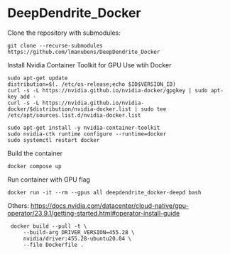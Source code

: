 # DeepDendrite_Docker

Clone the repository with submodules:

```
git clone --recurse-submodules https://github.com/lmanubens/DeepDendrite_Docker 
```

Install Nvidia Container Toolkit for GPU Use wtih Docker
```
sudo apt-get update
distribution=$(. /etc/os-release;echo $ID$VERSION_ID)
curl -s -L https://nvidia.github.io/nvidia-docker/gpgkey | sudo apt-key add -
curl -s -L https://nvidia.github.io/nvidia-docker/$distribution/nvidia-docker.list | sudo tee /etc/apt/sources.list.d/nvidia-docker.list

sudo apt-get install -y nvidia-container-toolkit
sudo nvidia-ctk runtime configure --runtime=docker
sudo systemctl restart docker
```

Build the container
```
docker compose up
```

Run container with GPU flag  
```
docker run -it --rm --gpus all deepdendrite_docker-deepd bash
```

Others:
https://docs.nvidia.com/datacenter/cloud-native/gpu-operator/23.9.1/getting-started.html#operator-install-guide
```
 docker build --pull -t \
     --build-arg DRIVER_VERSION=455.28 \
     nvidia/driver:455.28-ubuntu20.04 \
     --file Dockerfile .
```
